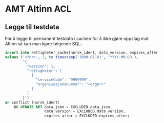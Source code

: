 # AMT Altinn ACL

## Legge til testdata

For å legge til permanent testdata i cachen for å ikke gjøre oppslag mot Altinn så
kan man kjøre følgende SQL:

```sql
insert into rettigheter_cache(norsk_ident, data_version, expires_after, data_json)
values ('<fnr>', 2, to_timestamp('3000-01-01', 'YYYY-MM-DD'),
        '{
          "version": 1,
          "rettigheter": [
            {
              "serviceCode": "9999999",
              "organisasjonsnummer": "<orgnr>"
            }
          ]
        }')
on conflict (norsk_ident)
    DO UPDATE SET data_json = EXCLUDED.data_json,
                  data_version = EXCLUDED.data_version,
                  expires_after = EXCLUDED.expires_after;
```